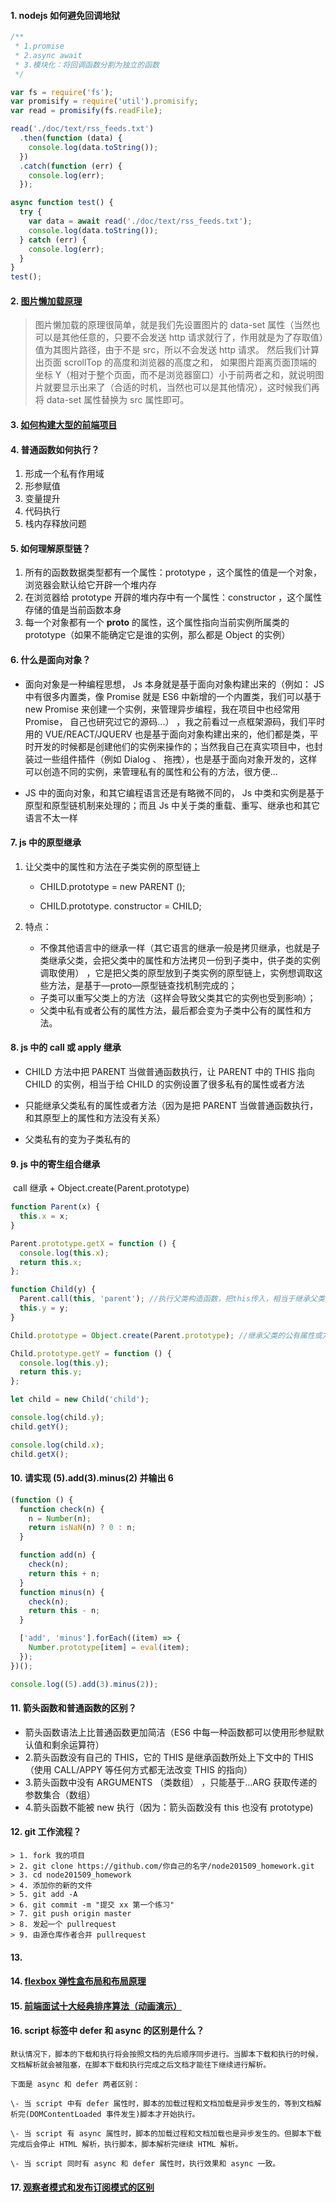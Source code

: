 #### 1. nodejs 如何避免回调地狱

```javascript
/**
 * 1.promise
 * 2.async await
 * 3.模块化：将回调函数分割为独立的函数
 */

var fs = require('fs');
var promisify = require('util').promisify;
var read = promisify(fs.readFile);

read('./doc/text/rss_feeds.txt')
  .then(function (data) {
    console.log(data.toString());
  })
  .catch(function (err) {
    console.log(err);
  });

async function test() {
  try {
    var data = await read('./doc/text/rss_feeds.txt');
    console.log(data.toString());
  } catch (err) {
    console.log(err);
  }
}
test();
```

#### 2. [图片懒加载原理](https://www.cnblogs.com/zhuzhenwei918/p/6943156.html)

> 图片懒加载的原理很简单，就是我们先设置图片的 data-set 属性（当然也可以是其他任意的，只要不会发送 http 请求就行了，作用就是为了存取值）值为其图片路径，由于不是 src，所以不会发送 http 请求。 然后我们计算出页面 scrollTop 的高度和浏览器的高度之和， 如果图片距离页面顶端的坐标 Y（相对于整个页面，而不是浏览器窗口）小于前两者之和，就说明图片就要显示出来了（合适的时机，当然也可以是其他情况），这时候我们再将 data-set 属性替换为 src 属性即可。

#### 3. [如何构建大型的前端项目](https://segmentfault.com/a/1190000016647822)

#### 4. 普通函数如何执行？

1.  形成一个私有作用域
2.  形参赋值
3.  变量提升
4.  代码执行
5.  栈内存释放问题

#### 5. 如何理解原型链？

1.  所有的函数数据类型都有一个属性：prototype ，这个属性的值是一个对象，浏览器会默认给它开辟一个堆内存
2.  在浏览器给 prototype 开辟的堆内存中有一个属性：constructor ，这个属性存储的值是当前函数本身
3.  每一个对象都有一个 **proto** 的属性，这个属性指向当前实例所属类的 prototype（如果不能确定它是谁的实例，那么都是 Object 的实例）

#### 6. 什么是面向对象？

- 面向对象是一种编程思想， Js 本身就是基于面向对象构建出来的（例如： JS 中有很多内置类，像 Promise 就是 ES6 中新增的一个内置类，我们可以基于 new Promise 来创建一个实例，来管理异步编程，我在项目中也经常用 Promise， 自己也研究过它的源码...） ，我之前看过一点框架源码，我们平时用的 VUE/REACT/JQUERV 也是基于面向对象构建出来的，他们都是类，平时开发的时候都是创建他们的实例来操作的；当然我自己在真实项目中，也封装过一些组件插件（例如 Dialog 、 拖拽），也是基于面向对象开发的，这样可以创造不同的实例，来管理私有的属性和公有的方法，很方便...

- JS 中的面向对象，和其它编程语言还是有略微不同的， Js 中类和实例是基于原型和原型链机制来处理的；而且 Js 中关于类的重载、重写、继承也和其它语言不太一样

#### 7. js 中的原型继承

1. 让父类中的属性和方法在子类实例的原型链上

   - CHILD.prototype = new PARENT ();

   - CHILD.prototype. constructor = CHILD;

1. 特点：

   - 不像其他语言中的继承一样（其它语言的继承一般是拷贝继承，也就是子类继承父类，会把父类中的属性和方法拷贝一份到子类中，供子类的实例调取使用） ，它是把父类的原型放到子类实例的原型链上，实例想调取这些方法，是基于—proto—原型链查找机制完成的；
   - 子类可以重写父类上的方法（这样会导致父类其它的实例也受到影响）；
   - 父类中私有或者公有的属性方法，最后都会变为子类中公有的属性和方法。

#### 8. js 中的 call 或 apply 继承

- CHILD 方法中把 PARENT 当做普通函数执行，让 PARENT 中的 THIS 指向 CHILD 的实例，相当于给 CHILD 的实例设置了很多私有的属性或者方法

- 只能继承父类私有的属性或者方法（因为是把 PARENT 当做普通函数执行，和其原型上的属性和方法没有关系）
- 父类私有的变为子类私有的

#### 9. js 中的寄生组合继承

​ call 继承 + Object.create(Parent.prototype)

```javascript
function Parent(x) {
  this.x = x;
}

Parent.prototype.getX = function () {
  console.log(this.x);
  return this.x;
};

function Child(y) {
  Parent.call(this, 'parent'); //执行父类构造函数，把this传入，相当于继承父类的私有属性或方法
  this.y = y;
}

Child.prototype = Object.create(Parent.prototype); //继承父类的公有属性或方法

Child.prototype.getY = function () {
  console.log(this.y);
  return this.y;
};

let child = new Child('child');

console.log(child.y);
child.getY();

console.log(child.x);
child.getX();
```

#### 10. 请实现 (5).add(3).minus(2) 并输出 6

```javascript
(function () {
  function check(n) {
    n = Number(n);
    return isNaN(n) ? 0 : n;
  }

  function add(n) {
    check(n);
    return this + n;
  }
  function minus(n) {
    check(n);
    return this - n;
  }

  ['add', 'minus'].forEach((item) => {
    Number.prototype[item] = eval(item);
  });
})();

console.log((5).add(3).minus(2));
```

#### 11. 箭头函数和普通函数的区别？

- 箭头函数语法上比普通函数更加简洁（ES6 中每一种函数都可以使用形参赋默认值和剩余运算符）
- 2.箭头函数没有自己的 THIS，它的 THIS 是继承函数所处上下文中的 THIS （使用 CALL/APPY 等任何方式都无法改变 THIS 的指向）
- 3.箭头函数中没有 ARGUMENTS （类数组） ，只能基于...ARG 获取传递的参数集合（数组）
- 4.箭头函数不能被 new 执行（因为：箭头函数没有 this 也没有 prototype)

#### 12. git 工作流程？

    > 1. fork 我的项目
    > 2. git clone https://github.com/你自己的名字/node201509_homework.git
    > 3. cd node201509_homework
    > 4. 添加你的新的文件
    > 5. git add -A
    > 6. git commit -m "提交 xx 第一个练习"
    > 7. git push origin master
    > 8. 发起一个 pullrequest
    > 9. 由源仓库作者合并 pullrequest

#### 13.

#### 14. [flexbox 弹性盒布局和布局原理](https://blog.csdn.net/lihongxun945/article/details/45458717/)

#### 15. [前端面试十大经典排序算法（动画演示）](https://blog.csdn.net/xiaoxiaojie12321/article/details/81380834)

#### 16. script 标签中 defer 和 async 的区别是什么？

    默认情况下，脚本的下载和执行将会按照文档的先后顺序同步进行。当脚本下载和执行的时候，文档解析就会被阻塞，在脚本下载和执行完成之后文档才能往下继续进行解析。

    下面是 async 和 defer 两者区别：

    \- 当 script 中有 defer 属性时，脚本的加载过程和文档加载是异步发生的，等到文档解析完(DOMContentLoaded 事件发生)脚本才开始执行。

    \- 当 script 有 async 属性时，脚本的加载过程和文档加载也是异步发生的。但脚本下载完成后会停止 HTML 解析，执行脚本，脚本解析完继续 HTML 解析。

    \- 当 script 同时有 async 和 defer 属性时，执行效果和 async 一致。

#### 17. [观察者模式和发布订阅模式的区别](https://www.jianshu.com/p/594f018b68e7)

